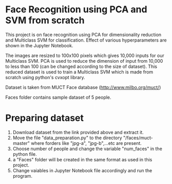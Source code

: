 # Face Recognition using PCA and SVM from scratch

This project is on face recognition using PCA for dimensionality reduction and Multiclass SVM for classification. Effect of various hyperparameters are shown in the Jupyter Notebook.

The images are resized to 100x100 pixels which gives 10,000 inputs for our Multiclass SVM. PCA is used to reduce the dimension of input from 10,000 to less than 100 (can be changed according to the size of dataset). This reduced dataset is used to train a Multiclass SVM which is made from scratch using python's cvxopt library.
 
Dataset is taken from MUCT Face database (http://www.milbo.org/muct/)

Faces folder contains sample dataset of 5 people.

# Preparing dataset
1. Download dataset from the link provided above and extract it.
2. Move the file "data_preparation.py" to the directory "/faces/muct-master" where forders like "jpg-a", "jpg-b",...etc are present.
3. Choose number of people and change the variable "num_faces" in the python file.
4. a "Faces" folder will be created in the same format as used in this project.
5. Change vaiables in Jupyter Notebook file accordingly and run the program.
